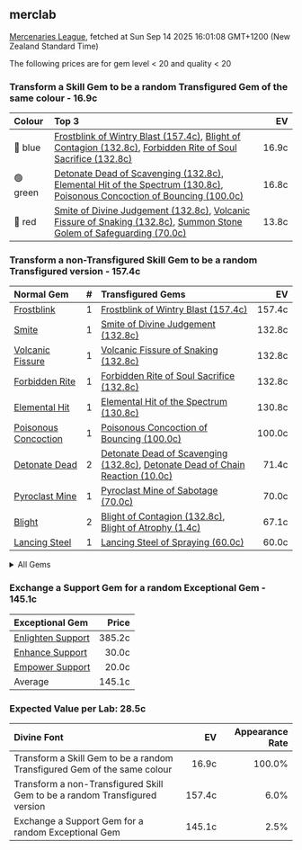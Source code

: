 ## merclab

[Mercenaries League](https://poe.ninja/economy/mercenaries/skill-gems), fetched at Sun Sep 14 2025 16:01:08 GMT+1200 (New Zealand Standard Time)

The following prices are for gem level < 20 and quality < 20

### Transform a Skill Gem to be a random Transfigured Gem of the same colour - 16.9c

Colour | Top 3 | EV
:- | :- | -:
🔵 blue | [Frostblink of Wintry Blast (157.4c)](https://poe.ninja/economy/mercenaries/skill-gems/frostblink-of-wintry-blast-1), [Blight of Contagion (132.8c)](https://poe.ninja/economy/mercenaries/skill-gems/blight-of-contagion-1), [Forbidden Rite of Soul Sacrifice (132.8c)](https://poe.ninja/economy/mercenaries/skill-gems/forbidden-rite-of-soul-sacrifice-1) | 16.9c
🟢 green | [Detonate Dead of Scavenging (132.8c)](https://poe.ninja/economy/mercenaries/skill-gems/detonate-dead-of-scavenging-1), [Elemental Hit of the Spectrum (130.8c)](https://poe.ninja/economy/mercenaries/skill-gems/elemental-hit-of-the-spectrum-1), [Poisonous Concoction of Bouncing (100.0c)](https://poe.ninja/economy/mercenaries/skill-gems/poisonous-concoction-of-bouncing-1) | 16.8c
🔴 red | [Smite of Divine Judgement (132.8c)](https://poe.ninja/economy/mercenaries/skill-gems/smite-of-divine-judgement-1), [Volcanic Fissure of Snaking (132.8c)](https://poe.ninja/economy/mercenaries/skill-gems/volcanic-fissure-of-snaking-1), [Summon Stone Golem of Safeguarding (70.0c)](https://poe.ninja/economy/mercenaries/skill-gems/summon-stone-golem-of-safeguarding-1) | 13.8c

### Transform a non-Transfigured Skill Gem to be a random Transfigured version - 157.4c
Normal Gem | # | Transfigured Gems | EV
 :- | -: | :- | -: 
[Frostblink](https://www.poewiki.net/wiki/Frostblink) | 1 | [Frostblink of Wintry Blast (157.4c)](https://poe.ninja/economy/mercenaries/skill-gems/frostblink-of-wintry-blast-1) | 157.4c
[Smite](https://www.poewiki.net/wiki/Smite) | 1 | [Smite of Divine Judgement (132.8c)](https://poe.ninja/economy/mercenaries/skill-gems/smite-of-divine-judgement-1) | 132.8c
[Volcanic Fissure](https://www.poewiki.net/wiki/Volcanic_Fissure) | 1 | [Volcanic Fissure of Snaking (132.8c)](https://poe.ninja/economy/mercenaries/skill-gems/volcanic-fissure-of-snaking-1) | 132.8c
[Forbidden Rite](https://www.poewiki.net/wiki/Forbidden_Rite) | 1 | [Forbidden Rite of Soul Sacrifice (132.8c)](https://poe.ninja/economy/mercenaries/skill-gems/forbidden-rite-of-soul-sacrifice-1) | 132.8c
[Elemental Hit](https://www.poewiki.net/wiki/Elemental_Hit) | 1 | [Elemental Hit of the Spectrum (130.8c)](https://poe.ninja/economy/mercenaries/skill-gems/elemental-hit-of-the-spectrum-1) | 130.8c
[Poisonous Concoction](https://www.poewiki.net/wiki/Poisonous_Concoction) | 1 | [Poisonous Concoction of Bouncing (100.0c)](https://poe.ninja/economy/mercenaries/skill-gems/poisonous-concoction-of-bouncing-1) | 100.0c
[Detonate Dead](https://www.poewiki.net/wiki/Detonate_Dead) | 2 | [Detonate Dead of Scavenging (132.8c)](https://poe.ninja/economy/mercenaries/skill-gems/detonate-dead-of-scavenging-1), [Detonate Dead of Chain Reaction (10.0c)](https://poe.ninja/economy/mercenaries/skill-gems/detonate-dead-of-chain-reaction-1) | 71.4c
[Pyroclast Mine](https://www.poewiki.net/wiki/Pyroclast_Mine) | 1 | [Pyroclast Mine of Sabotage (70.0c)](https://poe.ninja/economy/mercenaries/skill-gems/pyroclast-mine-of-sabotage-1) | 70.0c
[Blight](https://www.poewiki.net/wiki/Blight) | 2 | [Blight of Contagion (132.8c)](https://poe.ninja/economy/mercenaries/skill-gems/blight-of-contagion-1), [Blight of Atrophy (1.4c)](https://poe.ninja/economy/mercenaries/skill-gems/blight-of-atrophy-1) | 67.1c
[Lancing Steel](https://www.poewiki.net/wiki/Lancing_Steel) | 1 | [Lancing Steel of Spraying (60.0c)](https://poe.ninja/economy/mercenaries/skill-gems/lancing-steel-of-spraying-1) | 60.0c

<details><summary> All Gems </summary>

```
- 157.4 Frostblink (1, Frostblink of Wintry Blast)
- 132.8 Smite (1, Smite of Divine Judgement)
- 132.8 Volcanic Fissure (1, Volcanic Fissure of Snaking)
- 132.8 Forbidden Rite (1, Forbidden Rite of Soul Sacrifice)
- 130.8 Elemental Hit (1, Elemental Hit of the Spectrum)
- 100.0 Poisonous Concoction (1, Poisonous Concoction of Bouncing)
- 71.4 Detonate Dead (2, Detonate Dead of Scavenging, Detonate Dead of Chain Reaction)
- 70.0 Pyroclast Mine (1, Pyroclast Mine of Sabotage)
- 67.1 Blight (2, Blight of Contagion, Blight of Atrophy)
- 60.0 Lancing Steel (1, Lancing Steel of Spraying)
- 55.0 Firestorm (2, Firestorm of Pelting, Firestorm of Meteors)
- 52.5 Penance Brand (2, Penance Brand of Dissipation, Penance Brand of Conduction)
- 46.5 Cyclone (1, Cyclone of Tumult)
- 42.6 Blink Arrow (2, Blink Arrow of Prismatic Clones, Blink Arrow of Bombarding Clones)
- 39.8 Mirror Arrow (2, Mirror Arrow of Bombarding Clones, Mirror Arrow of Prismatic Clones)
- 37.5 Summon Stone Golem (2, Summon Stone Golem of Safeguarding, Summon Stone Golem of Hordes)
- 35.6 Summon Lightning Golem (1, Summon Lightning Golem of Hordes)
- 30.3 Animate Weapon (2, Animate Weapon of Self Reflection, Animate Weapon of Ranged Arms)
- 29.4 Righteous Fire (1, Righteous Fire of Arcane Devotion)
- 29.1 Summon Holy Relic (1, Summon Holy Relic of Conviction)
- 27.4 Cremation (2, Cremation of the Volcano, Cremation of Exhuming)
- 26.5 Crackling Lance (2, Crackling Lance of Disintegration, Crackling Lance of Branching)
- 23.5 Ethereal Knives (2, Ethereal Knives of the Massacre, Ethereal Knives of Lingering Blades)
- 22.5 Bladefall (2, Bladefall of Volleys, Bladefall of Impaling)
- 22.5 Lacerate (2, Lacerate of Haemorrhage, Lacerate of Butchering)
- 20.0 Frenzy (1, Frenzy of Onslaught)
- 20.0 Flame Surge (1, Flame Surge of Combusting)
- 20.0 Kinetic Blast (1, Kinetic Blast of Clustering)
- 17.5 Spark (2, Spark of the Nova, Spark of Unpredictability)
- 16.2 Purifying Flame (1, Purifying Flame of Revelations)
- 15.0 Viper Strike (1, Viper Strike of the Mamba)
- 15.0 Lightning Trap (1, Lightning Trap of Sparking)
- 15.0 Summon Skeletons (2, Summon Skeletons of Mages, Summon Skeletons of Archers)
- 14.5 Flicker Strike (1, Flicker Strike of Power)
- 14.3 Summon Carrion Golem (2, Summon Carrion Golem of Hordes, Summon Carrion Golem of Scavenging)
- 12.5 Ball Lightning (2, Ball Lightning of Orbiting, Ball Lightning of Static)
- 12.2 Toxic Rain (2, Toxic Rain of Withering, Toxic Rain of Sporeburst)
- 10.8 Summon Chaos Golem (2, Summon Chaos Golem of the Maelström, Summon Chaos Golem of Hordes)
- 10.7 Flameblast (2, Flameblast of Celerity, Flameblast of Contraction)
- 10.4 Kinetic Bolt (1, Kinetic Bolt of Fragmentation)
- 10.1 Bane (1, Bane of Condemnation)
- 10.0 Discharge (1, Discharge of Misery)
- 10.0 Ice Spear (1, Ice Spear of Splitting)
- 10.0 Lightning Conduit (1, Lightning Conduit of the Heavens)
- 10.0 Power Siphon (1, Power Siphon of the Archmage)
- 10.0 Summon Raging Spirit (1, Summon Raging Spirit of Enormity)
- 10.0 Vortex (1, Vortex of Projection)
- 9.8 Scourge Arrow (1, Scourge Arrow of Menace)
- 9.7 Soulrend (2, Soulrend of Reaping, Soulrend of the Spiral)
- 9.4 Raise Zombie (2, Raise Zombie of Falling, Raise Zombie of Slamming)
- 9.1 Cold Snap (1, Cold Snap of Power)
- 9.0 Ice Nova (2, Ice Nova of Frostbolts, Ice Nova of Deep Freeze)
- 9.0 Storm Brand (1, Storm Brand of Indecision)
- 8.7 Tornado (3, Tornado of Elemental Turbulence, Tornado Shot of Cloudburst, Tornado Shot)
- 8.6 Barrage (1, Barrage of Volley Fire)
- 8.5 Incinerate (2, Incinerate of Venting, Incinerate of Expanse)
- 8.0 Frost Blades (1, Frost Blades of Katabasis)
- 8.0 Lightning Strike (1, Lightning Strike of Arcing)
- 8.0 Void Sphere (1, Void Sphere of Rending)
- 7.3 Lightning Spire Trap (2, Lightning Spire Trap of Zapping, Lightning Spire Trap of Overloading)
- 6.9 Divine Ire (2, Divine Ire of Holy Lightning, Divine Ire of Disintegration)
- 6.8 Double Strike (2, Double Strike of Momentum, Double Strike of Impaling)
- 6.8 Contagion (2, Contagion of Subsiding, Contagion of Transference)
- 6.7 Storm Rain (2, Storm Rain of the Fence, Storm Rain of the Conduit)
- 6.6 Molten Strike (1, Molten Strike of the Zenith)
- 6.5 Icicle Mine (2, Icicle Mine of Fanning, Icicle Mine of Sabotage)
- 6.5 Summon Flame Golem (2, Summon Flame Golem of Hordes, Summon Flame Golem of the Meteor)
- 6.0 Volatile Dead (2, Volatile Dead of Confinement, Volatile Dead of Seething)
- 6.0 Rain of Arrows (2, Rain of Arrows of Saturation, Rain of Arrows of Artillery)
- 5.8 Hexblast (2, Hexblast of Havoc, Hexblast of Contradiction)
- 5.8 Raise Spectre (1, Raise Spectre of Transience)
- 5.6 Ground Slam (1, Ground Slam of Earthshaking)
- 5.4 Fire Trap (1, Fire Trap of Blasting)
- 5.4 Bodyswap (1, Bodyswap of Sacrifice)
- 5.4 Eye of Winter (2, Eye of Winter of Transience, Eye of Winter of Finality)
- 5.4 Glacial Cascade (1, Glacial Cascade of the Fissure)
- 5.4 Lightning Tendrils (2, Lightning Tendrils of Escalation, Lightning Tendrils of Eccentricity)
- 5.4 Stormbind (1, Stormbind of Teleportation)
- 5.2 Arc (5, Arc of Oscillating, Arc of Surging, Arcanist Brand, Arctic Armour, Arcane Cloak)
- 5.2 Blade Blast (2, Blade Blast of Unloading, Blade Blast of Dagger Detonation)
- 5.1 Summon Reaper (2, Summon Reaper of Revenants, Summon Reaper of Eviscerating)
- 5.0 Animate Guardian (1, Animate Guardian of Smiting)
- 5.0 Leap Slam (1, Leap Slam of Groundbreaking)
- 5.0 Blade Flurry (1, Blade Flurry of Incision)
- 5.0 Caustic Arrow (1, Caustic Arrow of Poison)
- 5.0 Dual Strike (1, Dual Strike of Ambidexterity)
- 5.0 Ice Trap (1, Ice Trap of Hollowness)
- 5.0 Puncture (1, Puncture of Shanking)
- 5.0 Siege Ballista (1, Siege Ballista of Splintering)
- 5.0 Summon Ice Golem (2, Summon Ice Golem of Hordes, Summon Ice Golem of Shattering)
- 5.0 Flame Dash (1, Flame Dash of Return)
- 5.0 Frost Bomb (2, Frost Bomb of Instability, Frost Bomb of Forthcoming)
- 5.0 Galvanic Field (1, Galvanic Field of Intensity)
- 5.0 Scorching Ray (1, Scorching Ray of Immolation)
- 4.9 Ice Shot (1, Ice Shot of Penetration)
- 4.8 Essence Drain (2, Essence Drain of Desperation, Essence Drain of Wickedness)
- 4.7 Bear Trap (1, Bear Trap of Skewers)
- 4.6 Blade Vortex (1, Blade Vortex of the Scythe)
- 4.6 Burning Arrow (1, Burning Arrow of Vigour)
- 4.5 Armageddon Brand (2, Armageddon Brand of Recall, Armageddon Brand of Volatility)
- 4.4 Artillery Ballista (2, Artillery Ballista of Cross Strafe, Artillery Ballista of Focus Fire)
- 4.0 Consecrated Path (1, Consecrated Path of Endurance)
- 4.0 Shield Crush (1, Shield Crush of the Chieftain)
- 4.0 Tectonic Slam (1, Tectonic Slam of Cataclysm)
- 4.0 Lightning Arrow (1, Lightning Arrow of Electrocution)
- 4.0 Snipe (1, Sniper's Mark)
- 3.8 Shrapnel Ballista (1, Shrapnel Ballista of Steel)
- 3.8 Wild Strike (1, Wild Strike of Extremes)
- 3.5 Infernal Blow (1, Infernal Blow of Immolation)
- 3.4 Rage Vortex (1, Rage Vortex of Berserking)
- 3.3 Holy Flame Totem (1, Holy Flame Totem of Ire)
- 3.2 Ice Crash (1, Ice Crash of Cadence)
- 3.2 Blade Trap (2, Blade Trap of Laceration, Blade Trap of Greatswords)
- 3.0 Absolution (1, Absolution of Inspiring)
- 3.0 Bladestorm (1, Bladestorm of Uncertainty)
- 3.0 Earthquake (1, Earthquake of Amplification)
- 3.0 Earthshatter (2, Earthshatter of Prominence, Earthshatter of Fragility)
- 3.0 Glacial Hammer (1, Glacial Hammer of Shattering)
- 3.0 Explosive Trap (2, Explosive Trap of Magnitude, Explosive Trap of Shrapnel)
- 3.0 Wither (1, Withering Step)
- 2.9 Boneshatter (2, Boneshatter of Complex Trauma, Boneshatter of Carnage)
- 2.9 Sunder (1, Sunder of Earthbreaking)
- 2.9 Perforate (2, Perforate of Duality, Perforate of Bloodshed)
- 2.8 Shattering Steel (1, Shattering Steel of Ammunition)
- 2.8 Spectral Throw (1, Spectral Throw of Materialising)
- 2.7 Seismic Trap (1, Seismic Trap of Swells)
- 2.7 Spectral Shield Throw (1, Spectral Shield Throw of Shattering)
- 2.4 Galvanic Arrow (2, Galvanic Arrow of Surging, Galvanic Arrow of Energy)
- 2.2 Frozen Legion (1, Frozen Legion of Rallying)
- 2.0 Dominating Blow (1, Dominating Blow of Inspiring)
- 2.0 Exsanguinate (1, Exsanguinate of Transmission)
- 2.0 Splitting Steel (1, Splitting Steel of Ammunition)
- 1.2 Explosive Concoction (1, Explosive Concoction of Destruction)
- 1.1 Cleave (1, Cleave of Rage)
- 1.0 Reave (1, Reave of Refraction)
- 1.0 Split Arrow (1, Split Arrow of Splitting)
```

</details>

### Exchange a Support Gem for a random Exceptional Gem - 145.1c

Exceptional Gem | Price
 :- | -: 
[Enlighten Support](https://poe.ninja/economy/mercenaries/skill-gems/enlighten-support-1) | 385.2c
[Enhance Support](https://poe.ninja/economy/mercenaries/skill-gems/enhance-support-1) | 30.0c
[Empower Support](https://poe.ninja/economy/mercenaries/skill-gems/empower-support-1) | 20.0c
Average | 145.1c

### Expected Value per Lab: 28.5c

Divine Font | EV | Appearance Rate
 :- | -: | -: 
Transform a Skill Gem to be a random Transfigured Gem of the same colour | 16.9c | 100.0%
Transform a non-Transfigured Skill Gem to be a random Transfigured version | 157.4c | 6.0%
Exchange a Support Gem for a random Exceptional Gem | 145.1c | 2.5%